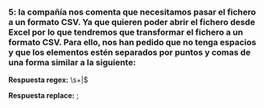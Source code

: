 ### 5: la compañía nos comenta que necesitamos pasar el fichero a un formato CSV. Ya que quieren poder abrir el fichero desde Excel por lo que tendremos que transformar el fichero a un formato CSV. Para ello, nos han pedido que no tenga espacios y que los elementos estén separados por puntos y comas de una forma similar a la siguiente:


**Respuesta regex:** \s+|$

**Respuesta replace:** ;
